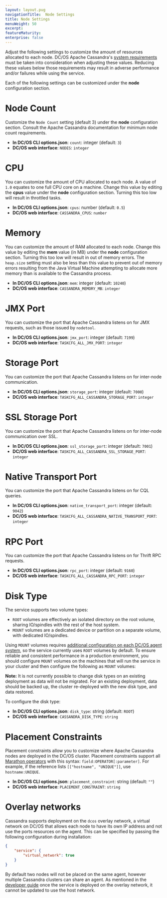 ```yaml
---
layout: layout.pug
navigationTitle:  Node Settings
title: Node Settings
menuWeight: 50
excerpt:
featureMaturity:
enterprise: false
---
```


<!-- This source repo for this topic is https://github.com/dcos-cassandra-service -->


Adjust the following settings to customize the amount of resources allocated to each  node. DC/OS Apache Cassandra's [system requirements](http://cassandra.apache.org/doc/latest/operating/hardware.html) must be taken into consideration when adjusting these values. Reducing these values below those requirements may result in adverse performance and/or failures while using the service.

Each of the following settings can be customized under the **node** configuration section.

# Node Count

Customize the `Node Count` setting (default 3) under the **node** configuration section. Consult the Apache Cassandra documentation for minimum node count requirements.

*   **In DC/OS CLI options.json**: `count`: integer (default: `3`)
*   **DC/OS web interface**: `NODES`: `integer`

# CPU

You can customize the amount of CPU allocated to each node. A value of `1.0` equates to one full CPU core on a machine. Change this value by editing the **cpus** value under the **node** configuration section. Turning this too low will result in throttled tasks.

*   **In DC/OS CLI options.json**: `cpus`: number (default: `0.5`)
*   **DC/OS web interface**: `CASSANDRA_CPUS`: `number`

# Memory

You can customize the amount of RAM allocated to each node. Change this value by editing the **mem** value (in MB) under the **node** configuration section. Turning this too low will result in out of memory errors. The `heap.size` setting must also be less than this value to prevent out of memory errors resulting from the Java Virtual Machine attempting to allocate more memory than is available to the Cassandra process.

*   **In DC/OS CLI options.json**: `mem`: integer (default: `10240`)
*   **DC/OS web interface**: `CASSANDRA_MEMORY_MB`: `integer`

# JMX Port

You can customize the port that Apache Cassandra listens on for JMX requests, such as those issued by `nodetool`.

*   **In DC/OS CLI options.json**: `jmx_port`: integer (default: `7199`)
*   **DC/OS web interface**: `TASKCFG_ALL_JMX_PORT`: `integer`

# Storage Port

You can customize the port that Apache Cassandra listens on for inter-node communication.

*   **In DC/OS CLI options.json**: `storage_port`: integer (default: `7000`)
*   **DC/OS web interface**: `TASKCFG_ALL_CASSANDRA_STORAGE_PORT`: `integer`

# SSL Storage Port

You can customize the port that Apache Cassandra listens on for inter-node communication over SSL.

*   **In DC/OS CLI options.json**: `ssl_storage_port`: integer (default: `7001`)
*   **DC/OS web interface**: `TASKCFG_ALL_CASSANDRA_SSL_STORAGE_PORT`: `integer`

# Native Transport Port

You can customize the port that Apache Cassandra listens on for CQL queries.

*   **In DC/OS CLI options.json**: `native_transport_port`: integer (default: `9042`)
*   **DC/OS web interface**: `TASKCFG_ALL_CASSANDRA_NATIVE_TRANSPORT_PORT`: `integer`

# RPC Port

You can customize the port that Apache Cassandra listens on for Thrift RPC requests.

*   **In DC/OS CLI options.json**: `rpc_port`: integer (default: `9160`)
*   **DC/OS web interface**: `TASKCFG_ALL_CASSANDRA_RPC_PORT`: `integer`

# Disk Type

The service supports two volume types:
 - `ROOT` volumes are effectively an isolated directory on the root volume, sharing IO/spindles with the rest of the host system.
 - `MOUNT` volumes are a dedicated device or partition on a separate volume, with dedicated IO/spindles.

Using `MOUNT` volumes requires [additional configuration on each DC/OS agent system](/1.9/storage/mount-disk-resources/), so the service currently uses `ROOT` volumes by default. To ensure reliable and consistent performance in a production environment, you should configure `MOUNT` volumes on the machines that will run the service in your cluster and then configure the following as `MOUNT` volumes:

**Note:** It is not currently possible to change disk types on an existing deployment as data will not be migrated.  For an existing deployment, data should be backed up, the cluster re-deployed with the new disk type, and data restored.

To configure the disk type:
*   **In DC/OS CLI options.json**: `disk_type`: string (default: `ROOT`)
*   **DC/OS web interface**: `CASSANDRA_DISK_TYPE`: `string`

# Placement Constraints

Placement constraints allow you to customize where Apache Cassandra nodes are deployed in the DC/OS cluster. Placement constraints support all [Marathon operators](http://mesosphere.github.io/marathon/docs/constraints.html) with this syntax: `field:OPERATOR[:parameter]`. For example, if the reference lists `[["hostname", "UNIQUE"]]`, use `hostname:UNIQUE`.

*   **In DC/OS CLI options.json**: `placement_constraint`: string (default: `""`)
*   **DC/OS web interface**: `PLACEMENT_CONSTRAINT`: `string`

# Overlay networks

Cassandra supports deployment on the `dcos` overlay network, a virtual network on DC/OS that allows each node to have its own IP address and not use the ports resources on the agent. This can be specified by passing the following configuration during installation:
```json
{
    "service": {
        "virtual_network": true
    }
}
```
By default two nodes will not be placed on the same agent, however multiple Cassandra clusters can share an agent. As mentioned in the [developer guide](https://mesosphere.github.io/dcos-commons/developer-guide.html) once the service is deployed on the overlay network, it cannot be updated to use the host network.
